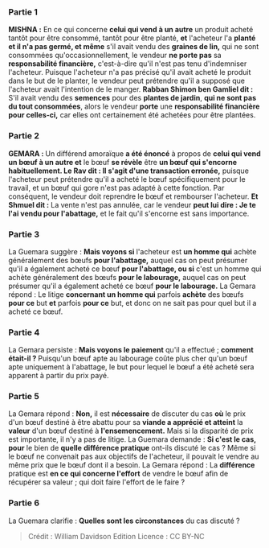 
### Partie 1
<strong>MISHNA :</strong> En ce qui concerne <b>celui qui vend à un autre</b> un produit acheté tantôt pour être consommé, tantôt pour être planté, <b>et</b> l'acheteur l'a <b>planté et il n'a pas germé, et même</b> s'il avait vendu des <b>graines de lin,</b> qui ne sont consommées qu'occasionnellement, le vendeur <b>ne porte pas</b> sa <b>responsabilité financière,</b> c'est-à-dire qu'il n'est pas tenu d'indemniser l'acheteur. Puisque l'acheteur n'a pas précisé qu'il avait acheté le produit dans le but de le planter, le vendeur peut prétendre qu'il a supposé que l'acheteur avait l'intention de le manger. <b>Rabban Shimon ben Gamliel dit :</b> S'il avait vendu des <b>semences</b> pour des <b>plantes de jardin</b>, <b>qui ne sont pas du tout consommées</b>, alors le vendeur <b>porte</b> une <b>responsabilité financière pour celles-ci,</b> car elles ont certainement été achetées pour être plantées.

### Partie 2
<strong>GEMARA : </strong>Un différend amoraïque <b>a été énoncé</b> à propos de <b>celui qui vend un bœuf à un autre et</b> le bœuf <b>se révèle</b> être <b>un bœuf qui s'encorne habituellement. Le Rav dit : Il s'agit d'une transaction erronée,</b> puisque l'acheteur peut prétendre qu'il a acheté le bœuf spécifiquement pour le travail, et un bœuf qui gore n'est pas adapté à cette fonction. Par conséquent, le vendeur doit reprendre le bœuf et rembourser l'acheteur. <b>Et Shmuel dit :</b> La vente n'est pas annulée, car le vendeur <b>peut lui dire : Je te l'ai vendu pour l'abattage,</b> et le fait qu'il s'encorne est sans importance.

### Partie 3
La Guemara suggère : <b>Mais voyons si</b> l'acheteur est <b>un homme qui</b> achète généralement des bœufs <b>pour l'abattage,</b> auquel cas on peut présumer qu'il a également acheté ce bœuf <b>pour l'abattage, ou si</b> c'est un homme qui achète généralement des bœufs <b>pour le labourage,</b> auquel cas on peut présumer qu'il a également acheté ce bœuf <b>pour le labourage.</b> La Gemara répond : Le litige <b>concernant un homme qui</b> parfois <b>achète</b> des bœufs <b>pour ce</b> but <b>et</b> parfois <b>pour ce</b> but, et donc on ne sait pas pour quel but il a acheté ce bœuf.

### Partie 4
La Gemara persiste : <b>Mais voyons le paiement</b> qu'il a effectué ; <b>comment était-il ? </b> Puisqu'un bœuf apte au labourage coûte plus cher qu'un bœuf apte uniquement à l'abattage, le but pour lequel le bœuf a été acheté sera apparent à partir du prix payé.

### Partie 5
La Gemara répond : <b>Non,</b> il est <b>nécessaire</b> de discuter du cas <b>où</b> le prix d'un bœuf destiné à être abattu pour sa <b>viande a apprécié et atteint</b> la <b>valeur</b> d'un bœuf destiné à <b>l'ensemencement.</b> Mais si la disparité de prix est importante, il n'y a pas de litige. La Guemara demande : <b>Si c'est le cas, pour</b> le bien de <b>quelle</b> <b>différence pratique</b> ont-ils discuté le cas ? Même si le bœuf ne convenait pas aux objectifs de l'acheteur, il pouvait le vendre au même prix que le bœuf dont il a besoin. La Gemara répond : La <b>différence</b> pratique est <b>en ce qui concerne l'effort</b> de vendre le bœuf afin de récupérer sa valeur ; qui doit faire l'effort de le faire ?

### Partie 6
La Guemara clarifie : <b>Quelles sont les circonstances</b> du cas discuté ?

>Crédit : William Davidson Edition
>Licence : CC BY-NC